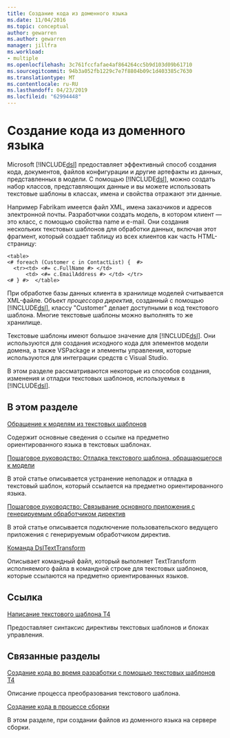 ```yaml
---
title: Создание кода из доменного языка
ms.date: 11/04/2016
ms.topic: conceptual
author: gewarren
ms.author: gewarren
manager: jillfra
ms.workload:
- multiple
ms.openlocfilehash: 3c761fccfafae4af864264cc5b9d103d09b61710
ms.sourcegitcommit: 94b3a052fb1229c7e7f8804b09c1d403385c7630
ms.translationtype: MT
ms.contentlocale: ru-RU
ms.lasthandoff: 04/23/2019
ms.locfileid: "62994448"
---
```

# <a name="generating-code-from-a-domain-specific-language"></a>Создание кода из доменного языка
Microsoft [!INCLUDE[dsl](../modeling/includes/dsl_md.md)] предоставляет эффективный способ создания кода, документов, файлов конфигурации и другие артефакты из данных, представленных в модели. С помощью [!INCLUDE[dsl](../modeling/includes/dsl_md.md)], можно создать набор классов, представляющих данные и вы можете использовать текстовые шаблоны в классах, имена и свойства отражают эти данные.

 Например Fabrikam имеется файл XML, имена заказчиков и адресов электронной почты. Разработчики создать модель, в котором клиент — это класс, с помощью свойства name и e-mail. Они создания нескольких текстовых шаблонов для обработки данных, включая этот фрагмент, который создает таблицу из всех клиентов как часть HTML-страницу:

```
<table>
<# foreach (Customer c in ContactList) {  #>
  <tr><td> <#= c.FullName #> </td>
      <td> <#= c.EmailAddress #> </td> </tr>
<# } #>  </table>
```

 При обработке базы данных клиента в хранилище моделей считывается XML-файле. Объект *процессора директив*, созданный с помощью [!INCLUDE[dsl](../modeling/includes/dsl_md.md)], классу "Customer" делает доступными в код текстового шаблона. Многие текстовые шаблоны можно выполнять то же хранилище.

 Текстовые шаблоны имеют большое значение для [!INCLUDE[dsl](../modeling/includes/dsl_md.md)]. Они используются для создания исходного кода для элементов модели домена, а также VSPackage и элементы управления, которые используются для интеграции средств с Visual Studio.

 В этом разделе рассматриваются некоторые из способов создания, изменения и отладки текстовых шаблонов, используемых в [!INCLUDE[dsl](../modeling/includes/dsl_md.md)].

## <a name="in-this-section"></a>В этом разделе
 [Обращение к моделям из текстовых шаблонов](../modeling/accessing-models-from-text-templates.md)

 Содержит основные сведения о ссылке на предметно ориентированного языка в текстовых шаблонах.

 [Пошаговое руководство: Отладка текстового шаблона, обращающегося к модели](../modeling/walkthrough-debugging-a-text-template-that-accesses-a-model.md)

 В этой статье описывается устранение неполадок и отладка в текстовый шаблон, который ссылается на предметно ориентированного языка.

 [Пошаговое руководство: Связывание основного приложения с генерируемым обработчиком директив](../modeling/walkthrough-connecting-a-host-to-a-generated-directive-processor.md)

 В этой статье описывается подключение пользовательского ведущего приложения с генерируемым обработчиком директив.

 [Команда DslTextTransform](../modeling/the-dsltexttransform-command.md)

 Описывает командный файл, который выполняет TextTransform исполняемого файла в командной строке для текстовых шаблонов, которые ссылаются на предметно ориентированных языков.

## <a name="reference"></a>Ссылка
 [Написание текстового шаблона T4](../modeling/writing-a-t4-text-template.md)

 Предоставляет синтаксис директивы текстовых шаблонов и блоках управления.

## <a name="related-sections"></a>Связанные разделы
 [Создание кода во время разработки с помощью текстовых шаблонов T4](../modeling/design-time-code-generation-by-using-t4-text-templates.md)

 Описание процесса преобразования текстового шаблона.

 [Создание кода в процессе сборки](../modeling/code-generation-in-a-build-process.md)

 В этом разделе, при создании файлов из доменного языка на сервере сборки.